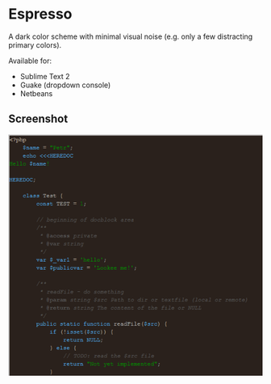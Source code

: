 # Espresso

A dark color scheme with minimal visual noise (e.g. only a few distracting primary colors).

Available for:

- Sublime Text 2
- Guake (dropdown console)
- Netbeans

## Screenshot

![](http://github.com/mixu/espresso/raw/master/mixu_espresso.png)

